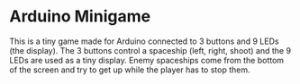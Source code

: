 # Arduino Minigame

This is a tiny game made for Arduino connected to 3 buttons and 9 LEDs (the display). The 3 buttons control
a spaceship (left, right, shoot) and the 9 LEDs are used as a tiny display. Enemy spaceships come from the bottom
of the screen and try to get up while the player has to stop them.
